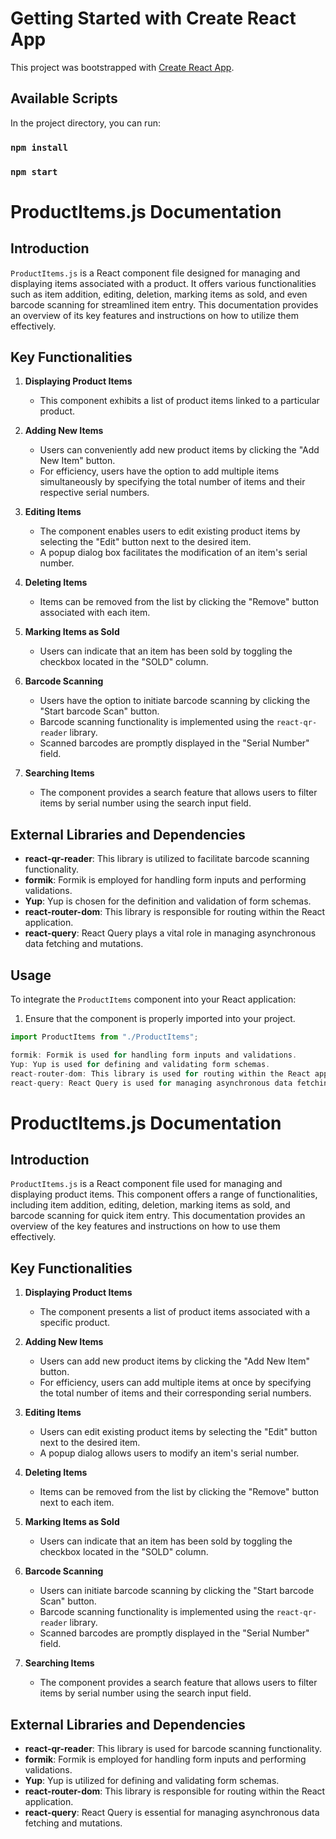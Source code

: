 # Getting Started with Create React App

This project was bootstrapped with [Create React App](https://github.com/facebook/create-react-app).

## Available Scripts

In the project directory, you can run:
### `npm install`
### `npm start`

# ProductItems.js Documentation

## Introduction

`ProductItems.js` is a React component file designed for managing and displaying items associated with a product. It offers various functionalities such as item addition, editing, deletion, marking items as sold, and even barcode scanning for streamlined item entry. This documentation provides an overview of its key features and instructions on how to utilize them effectively.

## Key Functionalities

1. **Displaying Product Items**
   - This component exhibits a list of product items linked to a particular product.

2. **Adding New Items**
   - Users can conveniently add new product items by clicking the "Add New Item" button.
   - For efficiency, users have the option to add multiple items simultaneously by specifying the total number of items and their respective serial numbers.

3. **Editing Items**
   - The component enables users to edit existing product items by selecting the "Edit" button next to the desired item.
   - A popup dialog box facilitates the modification of an item's serial number.

4. **Deleting Items**
   - Items can be removed from the list by clicking the "Remove" button associated with each item.

5. **Marking Items as Sold**
   - Users can indicate that an item has been sold by toggling the checkbox located in the "SOLD" column.

6. **Barcode Scanning**
   - Users have the option to initiate barcode scanning by clicking the "Start barcode Scan" button.
   - Barcode scanning functionality is implemented using the `react-qr-reader` library.
   - Scanned barcodes are promptly displayed in the "Serial Number" field.

7. **Searching Items**
   - The component provides a search feature that allows users to filter items by serial number using the search input field.

## External Libraries and Dependencies

- **react-qr-reader**: This library is utilized to facilitate barcode scanning functionality.
- **formik**: Formik is employed for handling form inputs and performing validations.
- **Yup**: Yup is chosen for the definition and validation of form schemas.
- **react-router-dom**: This library is responsible for routing within the React application.
- **react-query**: React Query plays a vital role in managing asynchronous data fetching and mutations.

## Usage

To integrate the `ProductItems` component into your React application:

1. Ensure that the component is properly imported into your project.

```javascript
import ProductItems from "./ProductItems";

formik: Formik is used for handling form inputs and validations.
Yup: Yup is used for defining and validating form schemas.
react-router-dom: This library is used for routing within the React application.
react-query: React Query is used for managing asynchronous data fetching and mutations.
```

# ProductItems.js Documentation

## Introduction

`ProductItems.js` is a React component file used for managing and displaying product items. This component offers a range of functionalities, including item addition, editing, deletion, marking items as sold, and barcode scanning for quick item entry. This documentation provides an overview of the key features and instructions on how to use them effectively.

## Key Functionalities

1. **Displaying Product Items**
   - The component presents a list of product items associated with a specific product.

2. **Adding New Items**
   - Users can add new product items by clicking the "Add New Item" button.
   - For efficiency, users can add multiple items at once by specifying the total number of items and their corresponding serial numbers.

3. **Editing Items**
   - Users can edit existing product items by selecting the "Edit" button next to the desired item.
   - A popup dialog allows users to modify an item's serial number.

4. **Deleting Items**
   - Items can be removed from the list by clicking the "Remove" button next to each item.

5. **Marking Items as Sold**
   - Users can indicate that an item has been sold by toggling the checkbox located in the "SOLD" column.

6. **Barcode Scanning**
   - Users can initiate barcode scanning by clicking the "Start barcode Scan" button.
   - Barcode scanning functionality is implemented using the `react-qr-reader` library.
   - Scanned barcodes are promptly displayed in the "Serial Number" field.

7. **Searching Items**
   - The component provides a search feature that allows users to filter items by serial number using the search input field.

## External Libraries and Dependencies

- **react-qr-reader**: This library is used for barcode scanning functionality.
- **formik**: Formik is employed for handling form inputs and performing validations.
- **Yup**: Yup is utilized for defining and validating form schemas.
- **react-router-dom**: This library is responsible for routing within the React application.
- **react-query**: React Query is essential for managing asynchronous data fetching and mutations.




